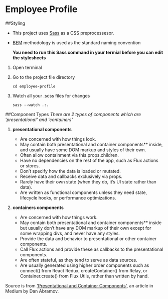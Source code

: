 # Employee Profile

##Styling
* This project uses [Sass](http://sass-lang.com/) as a CSS preprocessesor.
* [BEM](http://getbem.com/) methodology is used as the standard naming convention

	**You need to run this Sass command in your termial before you can edit the stylesheets**

1. Open terminal
2. Go to the project file directory 

	```
	cd employee-profile
	```
3. Watch all your .scss files for changes

	```
	sass --watch .:.
	```


##Component Types
*There are 2 types of components which are 'presentational' and 'containers'*

1. **presentational components**
	* Are concerned with how things look.
	* May contain both presentational and container components** inside, and usually have some DOM markup and styles of their own.
	* Often allow containment via this.props.children.
	* Have no dependencies on the rest of the app, such as Flux actions or stores.
	* Don’t specify how the data is loaded or mutated.
	* Receive data and callbacks exclusively via props.
	* Rarely have their own state (when they do, it’s UI state rather than data).
	* Are written as functional components unless they need state, lifecycle hooks, or performance optimizations.

2. **containers components**
	* Are concerned with how things work.
	* May contain both presentational and container components** inside but usually don’t have any DOM markup of their own except for some wrapping divs, and never have any styles.
	* Provide the data and behavior to presentational or other container components.
	* Call Flux actions and provide these as callbacks to the presentational components.
	* Are often stateful, as they tend to serve as data sources.
	* Are usually generated using higher order components such as connect() from React Redux, createContainer() from Relay, or Container.create() from Flux Utils, rather than written by hand.

Source is from ['Presentational and Container Components'](https://medium.com/@dan_abramov/smart-and-dumb-components-7ca2f9a7c7d0#.3j6kjwvgv), an article in Medium by Dan Abramov.
